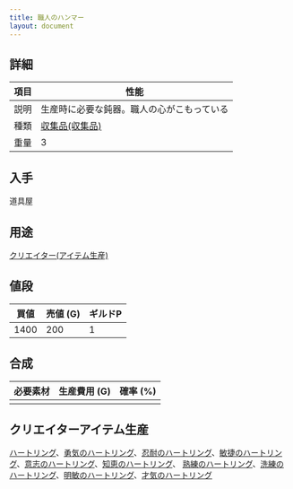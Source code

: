 ```yaml
---
title: 職人のハンマー
layout: document
---
```

## 詳細

|項目|性能|
|---|---|
|説明|生産時に必要な鈍器。職人の心がこもっている|
|種類|[収集品(収集品)](収集品(収集品))|
|重量|3|

## 入手

道具屋

## 用途

[クリエイター(アイテム生産)](クリエイター(アイテム生産))

## 値段

|買値|売値 (G)|ギルドP|
|---|---|---|
|1400|200|1|

## 合成

|必要素材|生産費用 (G)|確率 (%)|
|---|---|---|
||||

## クリエイターアイテム生産

[ハートリング](ハートリング)、[勇気のハートリング](勇気のハートリング)、[忍耐のハートリング](忍耐のハートリング)、[敏捷のハートリング](敏捷のハートリング)、[意志のハートリング](意志のハートリング)、[知恵のハートリング](知恵のハートリング)、
[熟練のハートリング](熟練のハートリング)、[洗練のハートリング](洗練のハートリング)、[明敏のハートリング](明敏のハートリング)、[才気のハートリング](才気のハートリング)

